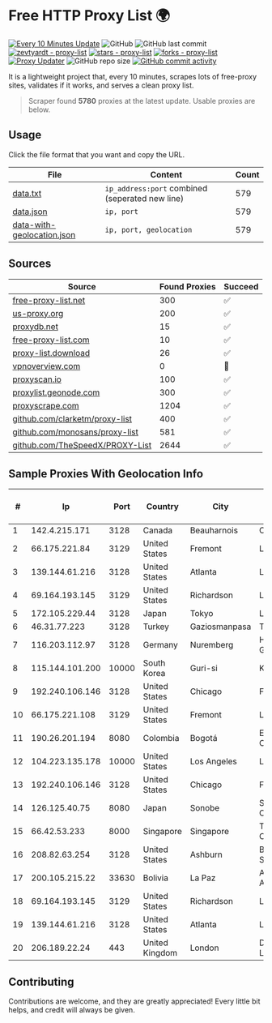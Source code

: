 
# Free HTTP Proxy List 🌍

[![Every 10 Minutes Update](https://github.com/mertguvencli/http-proxy-list/actions/workflows/main.yml/badge.svg?branch=main)](https://github.com/mertguvencli/http-proxy-list/actions/workflows/main.yml)
![GitHub](https://img.shields.io/github/license/mertguvencli/http-proxy-list)
![GitHub last commit](https://img.shields.io/github/last-commit/mertguvencli/http-proxy-list)
[![zevtyardt - proxy-list](https://img.shields.io/static/v1?label=zevtyardt&message=proxy-list&color=blue&logo=github)](https://github.com/zevtyardt/proxy-list "Go to GitHub repo")
[![stars - proxy-list](https://img.shields.io/github/stars/zevtyardt/proxy-list?style=social)](https://github.com/zevtyardt/proxy-list)
[![forks - proxy-list](https://img.shields.io/github/forks/zevtyardt/proxy-list?style=social)](https://github.com/zevtyardt/proxy-list)
[![Proxy Updater](https://github.com/zevtyardt/proxy-list/workflows/Proxy%20Updater/badge.svg)](https://github.com/zevtyardt/proxy-list/actions?query=workflow:"Proxy+Updater")
![GitHub repo size](https://img.shields.io/github/repo-size/zevtyardt/proxy-list)
[![GitHub commit activity](https://img.shields.io/github/commit-activity/m/zevtyardt/proxy-list?logo=commits)](https://github.com/zevtyardt/proxy-list/commits/main)

It is a lightweight project that, every 10 minutes, scrapes lots of free-proxy sites, validates if it works, and serves a clean proxy list.

> Scraper found **5780** proxies at the latest update. Usable proxies are below.

## Usage

Click the file format that you want and copy the URL.

|File|Content|Count|
|----|-------|-----|
|[data.txt](https://raw.githubusercontent.com/mertguvencli/http-proxy-list/main/proxy-list/data.txt)|`ip_address:port` combined (seperated new line)|579|
|[data.json](https://raw.githubusercontent.com/mertguvencli/http-proxy-list/main/proxy-list/data.json)|`ip, port`|579|
|[data-with-geolocation.json](https://raw.githubusercontent.com/mertguvencli/http-proxy-list/main/proxy-list/data-with-geolocation.json)|`ip, port, geolocation`|579|

## Sources

|Source|Found Proxies|Succeed|
|------|-------------|-------|
|[free-proxy-list.net](https://free-proxy-list.net)|300|✅|
|[us-proxy.org](https://www.us-proxy.org)|200|✅|
|[proxydb.net](http://proxydb.net)|15|✅|
|[free-proxy-list.com](https://free-proxy-list.com/?page=&port=&type%5B%5D=http&type%5B%5D=https&up_time=0&search=Search)|10|✅|
|[proxy-list.download](https://www.proxy-list.download/HTTP)|26|✅|
|[vpnoverview.com](https://vpnoverview.com/privacy/anonymous-browsing/free-proxy-servers)|0|🚫|
|[proxyscan.io](https://www.proxyscan.io)|100|✅|
|[proxylist.geonode.com](https://proxylist.geonode.com/api/proxy-list?limit=300&page=1&sort_by=lastChecked&sort_type=desc&protocols=http,https)|300|✅|
|[proxyscrape.com](https://api.proxyscrape.com/v2/?request=displayproxies&protocol=http&timeout=10000&country=all&ssl=all&anonymity=all)|1204|✅|
|[github.com/clarketm/proxy-list](https://raw.githubusercontent.com/clarketm/proxy-list/master/proxy-list-raw.txt)|400|✅|
|[github.com/monosans/proxy-list](https://raw.githubusercontent.com/monosans/proxy-list/main/proxies/http.txt)|581|✅|
|[github.com/TheSpeedX/PROXY-List](https://raw.githubusercontent.com/TheSpeedX/PROXY-List/master/http.txt)|2644|✅|


## Sample Proxies With Geolocation Info

|#|Ip|Port|Country|City|Internet Service Provider|
|-|--|----|-------|----|-------------------------|
|1|142.4.215.171|3128|Canada|Beauharnois|OVH SAS|
|2|66.175.221.84|3129|United States|Fremont|Linode, LLC|
|3|139.144.61.216|3128|United States|Atlanta|Linode, LLC|
|4|69.164.193.145|3129|United States|Richardson|Linode, LLC|
|5|172.105.229.44|3128|Japan|Tokyo|Linode, LLC|
|6|46.31.77.223|3128|Turkey|Gaziosmanpasa|Talha Bogaz|
|7|116.203.112.97|3128|Germany|Nuremberg|Hetzner Online GmbH|
|8|115.144.101.200|10000|South Korea|Guri-si|Korea Telecom|
|9|192.240.106.146|3128|United States|Chicago|FDCservers.net|
|10|66.175.221.108|3129|United States|Fremont|Linode, LLC|
|11|190.26.201.194|8080|Colombia|Bogotá|ETB - Colombia|
|12|104.223.135.178|10000|United States|Los Angeles|LayerHost|
|13|192.240.106.146|3128|United States|Chicago|FDCservers.net|
|14|126.125.40.75|8080|Japan|Sonobe|Softbank BB Corp.|
|15|66.42.53.233|8000|Singapore|Singapore|The Constant Company|
|16|208.82.63.254|3128|United States|Ashburn|Bernardi Sounds|
|17|200.105.215.22|33630|Bolivia|La Paz|AXS Bolivia S. A.|
|18|69.164.193.145|3129|United States|Richardson|Linode, LLC|
|19|139.144.61.216|3128|United States|Atlanta|Linode, LLC|
|20|206.189.22.24|443|United Kingdom|London|DigitalOcean, LLC|



## Contributing

Contributions are welcome, and they are greatly appreciated! Every
little bit helps, and credit will always be given.

